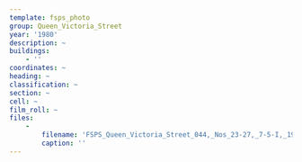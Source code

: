 ```yaml
---
template: fsps_photo
group: Queen_Victoria_Street
year: '1980'
description: ~
buildings:
    - ''
coordinates: ~
heading: ~
classification: ~
section: ~
cell: ~
film_roll: ~
files:
    -
        filename: 'FSPS_Queen_Victoria_Street_044,_Nos_23-27,_7-5-I,_1980.png'
        caption: ''
---
```

